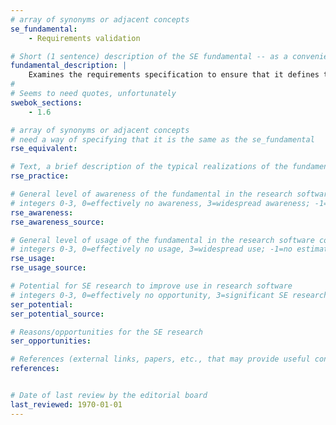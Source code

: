 ```yaml
---
# array of synonyms or adjacent concepts
se_fundamental:
    - Requirements validation

# Short (1 sentence) description of the SE fundamental -- as a convenience
fundamental_description: |
    Examines the requirements specification to ensure that it defines the right software (e.g., the software that the users expect). May be done by inspection or reviews, (rapid) prototyping, or model analysis, depending on the methods used for requirements specification.
#
# Seems to need quotes, unfortunately
swebok_sections: 
    - 1.6

# array of synonyms or adjacent concepts
# need a way of specifying that it is the same as the se_fundamental
rse_equivalent:

# Text, a brief description of the typical realizations of the fundamental, in RSE practice
rse_practice: 

# General level of awareness of the fundamental in the research software community
# integers 0-3, 0=effectively no awareness, 3=widespread awareness; -1=no estimate
rse_awareness: 
rse_awareness_source: 

# General level of usage of the fundamental in the research software community
# integers 0-3, 0=effectively no usage, 3=widespread use; -1=no estimate
rse_usage: 
rse_usage_source: 

# Potential for SE research to improve use in research software
# integers 0-3, 0=effectively no opportunity, 3=significant SE research beneficial; -1=no estimate
ser_potential: 
ser_potential_source: 

# Reasons/opportunities for the SE research
ser_opportunities: 

# References (external links, papers, etc., that may provide useful connections)
references:


# Date of last review by the editorial board
last_reviewed: 1970-01-01
---
```

